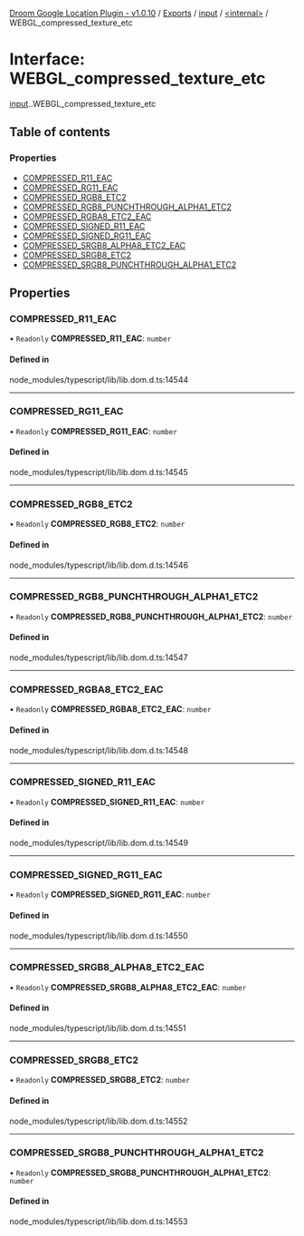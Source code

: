 [Droom Google Location Plugin - v1.0.10](../README.md) / [Exports](../modules.md) / [input](../modules/input.md) / [<internal\>](../modules/input._internal_.md) / WEBGL\_compressed\_texture\_etc

# Interface: WEBGL\_compressed\_texture\_etc

[input](../modules/input.md).[<internal>](../modules/input._internal_.md).WEBGL_compressed_texture_etc

## Table of contents

### Properties

- [COMPRESSED\_R11\_EAC](input._internal_.WEBGL_compressed_texture_etc.md#compressed_r11_eac)
- [COMPRESSED\_RG11\_EAC](input._internal_.WEBGL_compressed_texture_etc.md#compressed_rg11_eac)
- [COMPRESSED\_RGB8\_ETC2](input._internal_.WEBGL_compressed_texture_etc.md#compressed_rgb8_etc2)
- [COMPRESSED\_RGB8\_PUNCHTHROUGH\_ALPHA1\_ETC2](input._internal_.WEBGL_compressed_texture_etc.md#compressed_rgb8_punchthrough_alpha1_etc2)
- [COMPRESSED\_RGBA8\_ETC2\_EAC](input._internal_.WEBGL_compressed_texture_etc.md#compressed_rgba8_etc2_eac)
- [COMPRESSED\_SIGNED\_R11\_EAC](input._internal_.WEBGL_compressed_texture_etc.md#compressed_signed_r11_eac)
- [COMPRESSED\_SIGNED\_RG11\_EAC](input._internal_.WEBGL_compressed_texture_etc.md#compressed_signed_rg11_eac)
- [COMPRESSED\_SRGB8\_ALPHA8\_ETC2\_EAC](input._internal_.WEBGL_compressed_texture_etc.md#compressed_srgb8_alpha8_etc2_eac)
- [COMPRESSED\_SRGB8\_ETC2](input._internal_.WEBGL_compressed_texture_etc.md#compressed_srgb8_etc2)
- [COMPRESSED\_SRGB8\_PUNCHTHROUGH\_ALPHA1\_ETC2](input._internal_.WEBGL_compressed_texture_etc.md#compressed_srgb8_punchthrough_alpha1_etc2)

## Properties

### COMPRESSED\_R11\_EAC

• `Readonly` **COMPRESSED\_R11\_EAC**: `number`

#### Defined in

node_modules/typescript/lib/lib.dom.d.ts:14544

___

### COMPRESSED\_RG11\_EAC

• `Readonly` **COMPRESSED\_RG11\_EAC**: `number`

#### Defined in

node_modules/typescript/lib/lib.dom.d.ts:14545

___

### COMPRESSED\_RGB8\_ETC2

• `Readonly` **COMPRESSED\_RGB8\_ETC2**: `number`

#### Defined in

node_modules/typescript/lib/lib.dom.d.ts:14546

___

### COMPRESSED\_RGB8\_PUNCHTHROUGH\_ALPHA1\_ETC2

• `Readonly` **COMPRESSED\_RGB8\_PUNCHTHROUGH\_ALPHA1\_ETC2**: `number`

#### Defined in

node_modules/typescript/lib/lib.dom.d.ts:14547

___

### COMPRESSED\_RGBA8\_ETC2\_EAC

• `Readonly` **COMPRESSED\_RGBA8\_ETC2\_EAC**: `number`

#### Defined in

node_modules/typescript/lib/lib.dom.d.ts:14548

___

### COMPRESSED\_SIGNED\_R11\_EAC

• `Readonly` **COMPRESSED\_SIGNED\_R11\_EAC**: `number`

#### Defined in

node_modules/typescript/lib/lib.dom.d.ts:14549

___

### COMPRESSED\_SIGNED\_RG11\_EAC

• `Readonly` **COMPRESSED\_SIGNED\_RG11\_EAC**: `number`

#### Defined in

node_modules/typescript/lib/lib.dom.d.ts:14550

___

### COMPRESSED\_SRGB8\_ALPHA8\_ETC2\_EAC

• `Readonly` **COMPRESSED\_SRGB8\_ALPHA8\_ETC2\_EAC**: `number`

#### Defined in

node_modules/typescript/lib/lib.dom.d.ts:14551

___

### COMPRESSED\_SRGB8\_ETC2

• `Readonly` **COMPRESSED\_SRGB8\_ETC2**: `number`

#### Defined in

node_modules/typescript/lib/lib.dom.d.ts:14552

___

### COMPRESSED\_SRGB8\_PUNCHTHROUGH\_ALPHA1\_ETC2

• `Readonly` **COMPRESSED\_SRGB8\_PUNCHTHROUGH\_ALPHA1\_ETC2**: `number`

#### Defined in

node_modules/typescript/lib/lib.dom.d.ts:14553
